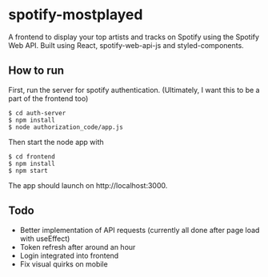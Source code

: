# spotify-mostplayed
A frontend to display your top artists and tracks on Spotify using the Spotify Web API. Built using React, spotify-web-api-js and styled-components.

## How to run
First, run the server for spotify authentication. (Ultimately, I want this to be a part of the frontend too)
    
    $ cd auth-server
    $ npm install
    $ node authorization_code/app.js

Then start the node app with

    $ cd frontend
    $ npm install
    $ npm start

The app should launch on http://localhost:3000.

## Todo
- Better implementation of API requests (currently all done after page load with useEffect)
- Token refresh after around an hour
- Login integrated into frontend
- Fix visual quirks on mobile
